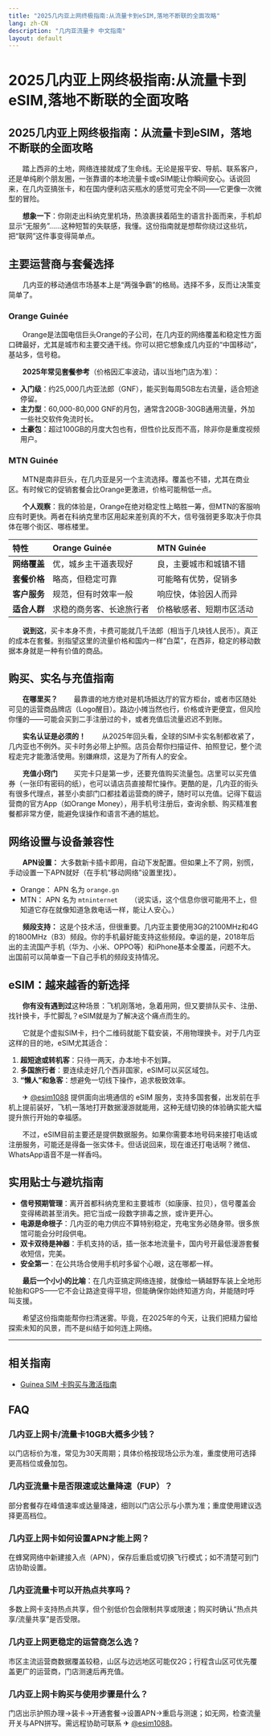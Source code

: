 ```yaml
---
title: "2025几内亚上网终极指南:从流量卡到eSIM,落地不断联的全面攻略"
lang: zh-CN
description: "几内亚流量卡 中文指南"
layout: default
---
```

# 2025几内亚上网终极指南:从流量卡到eSIM,落地不断联的全面攻略

## 2025几内亚上网终极指南：从流量卡到eSIM，落地不断联的全面攻略

　　踏上西非的土地，网络连接就成了生命线。无论是报平安、导航、联系客户，还是单纯刷个朋友圈，一张靠谱的本地流量卡或eSIM能让你瞬间安心。话说回来，在几内亚搞张卡，和在国内便利店买瓶水的感觉可完全不同——它更像一次微型的冒险。

　　**想象一下**：你刚走出科纳克里机场，热浪裹挟着陌生的语言扑面而来，手机却显示“无服务”……这种短暂的失联感，我懂。这份指南就是想帮你绕过这些坑，把“联网”这件事变得简单点。

## 主要运营商与套餐选择

　　几内亚的移动通信市场基本上是“两强争霸”的格局。选择不多，反而让决策变简单了。

### Orange Guinée

　　Orange是法国电信巨头Orange的子公司，在几内亚的网络覆盖和稳定性方面口碑最好，尤其是城市和主要交通干线。你可以把它想象成几内亚的“中国移动”，基站多，信号稳。

　　**2025年常见套餐参考**（价格因汇率波动，请以当地门店为准）：
*   **入门级**：约25,000几内亚法郎（GNF），能买到每周5GB左右流量，适合短途停留。
*   **主力型**：60,000-80,000 GNF的月包，通常含20GB-30GB通用流量，外加一些社交软件免流时长。
*   **土豪包**：超过100GB的月度大包也有，但性价比反而不高，除非你是重度视频用户。

### MTN Guinée

　　MTN是南非巨头，在几内亚是另一个主流选择。覆盖也不错，尤其在商业区。有时候它的促销套餐会比Orange更激进，价格可能稍低一点。

　　**个人观察**：我的体验是，Orange在绝对稳定性上略胜一筹，但MTN的客服响应有时更快。两者在科纳克里市区用起来差别真的不大，信号强弱更多取决于你具体在哪个街区、哪栋楼里。

| 特性 | Orange Guinée | MTN Guinée |
| :--- | :--- | :--- |
| **网络覆盖** | 优，城乡主干道表现好 | 良，主要城市和城镇不错 |
| **套餐价格** | 略高，但稳定可靠 | 可能略有优势，促销多 |
| **客户服务** | 规范，但有时效率一般 | 响应快，体验因人而异 |
| **适合人群** | 求稳的商务客、长途旅行者 | 价格敏感者、短期市区活动 |

　　**说到这**，买卡本身不贵，卡费可能就几千法郎（相当于几块钱人民币）。真正的成本在套餐。别指望这里的流量价格和国内一样“白菜”，在西非，稳定的移动数据本身就是一种有价值的商品。

## 购买、实名与充值指南

　　**在哪里买？**
　　最靠谱的地方绝对是机场抵达厅的官方柜台，或者市区随处可见的运营商品牌店（Logo醒目）。路边小摊当然也行，价格或许更便宜，但风险你懂的——可能会买到二手注册过的卡，或者充值后流量迟迟不到账。

　　**实名认证是必须的！**
　　从2025年回头看，全球的SIM卡实名制都收紧了，几内亚也不例外。买卡时务必带上护照。店员会帮你扫描证件、拍照登记，整个流程走完才能激活使用。别嫌麻烦，这是为了所有人的安全。

　　**充值小窍门**
　　买完卡只是第一步，还要充值购买流量包。店里可以买充值券（一张印有密码的纸），也可以请店员直接帮忙操作。更酷的是，几内亚的街头有很多代理点，甚至小卖部门口都挂着运营商的牌子，随时可以充值。记得下载运营商的官方App（如Orange Money），用手机号注册后，查询余额、购买精准套餐都非常方便，能避免误操作和语言不通的尴尬。

## 网络设置与设备兼容性

　　**APN设置：** 大多数新卡插卡即用，自动下发配置。但如果上不了网，别慌，手动设置一下APN就好（在手机“移动网络”设置里找）。
*   Orange： APN 名为 `orange.gn`
*   MTN： APN 名为 `mtninternet`
　　（说实话，这个信息你很可能用不上，但知道它存在就像知道急救电话一样，能让人安心。）

　　**频段支持：** 这是个技术活，但很重要。几内亚主要使用3G的2100MHz和4G的1800MHz（B3）频段。你的手机最好能支持这些频段。幸运的是，2018年后出的主流国产手机（华为、小米、OPPO等）和iPhone基本全覆盖，问题不大。出国前可以简单查一下自己手机的频段支持情况。

## eSIM：越来越香的新选择

　　**你有没有遇到过**这种场景：飞机刚落地，急着用网，但又要排队买卡、注册、找针换卡，手忙脚乱？eSIM就是为了解决这个痛点而生的。

　　它就是个虚拟SIM卡，扫个二维码就能下载安装，不用物理换卡。对于几内亚这样的目的地，eSIM尤其适合：
1.  **超短途或转机客**：只待一两天，办本地卡不划算。
2.  **多国旅行者**：要连续走好几个西非国家，eSIM可以买区域包。
3.  **“懒人”和急客**：想避免一切线下操作，追求极致效率。

　　✈ [@esim1088](https://t.me/s/esim1088) 提供面向出境通信的 eSIM 服务，支持多国套餐，出发前在手机上提前装好，飞机一落地打开数据漫游就能用，这种无缝切换的体验确实能大幅提升旅行开始的幸福感。

　　不过，eSIM目前主要还是提供数据服务。如果你需要本地号码来接打电话或注册服务，可能还是得备一张实体卡。但话说回来，现在谁还打电话啊？微信、WhatsApp语音不是一样香吗。

## 实用贴士与避坑指南

*   **信号预期管理**：离开首都科纳克里和主要城市（如康康、拉贝），信号覆盖会变得稀疏甚至消失。把它当成一段数字排毒之旅，或许更开心。
*   **电源是命根子**：几内亚的电力供应不算特别稳定，充电宝务必随身带。很多旅馆可能会分时段供电。
*   **双卡双待是神器**：手机支持的话，插一张本地流量卡，国内号开最低漫游套餐收短信，完美。
*   **安全第一**：在公共场合使用手机时多留个心眼，这在哪都一样。

　　**最后一个小小的比喻**：在几内亚搞定网络连接，就像给一辆越野车装上全地形轮胎和GPS——它不会让路途变得平坦，但能确保你始终知道方向，并能随时呼叫支援。

　　希望这份指南能帮你扫清迷雾。毕竟，在2025年的今天，让我们把精力留给探索未知的风景，而不是纠结于如何连上网络。

<!-- crosslink -->
---

## 相关指南

- [Guinea SIM 卡购买与激活指南](https://faciylike.github.io/guinea-sim-guides)

<!-- BEGIN_GUINEA_FAQ -->
## FAQ

### 几内亚上网卡/流量卡10GB大概多少钱？
以门店标价为准，常见为30天周期；具体价格按现场公示为准，重度使用可选择更高档位或叠加包。

### 几内亚流量卡是否限速或达量降速（FUP）？
部分套餐存在峰值速率或达量降速，细则以门店公示与小票为准；重度使用建议选择更高档位。

### 几内亚上网卡如何设置APN才能上网？
在蜂窝网络中新建接入点（APN），保存后重启或切换飞行模式；如不清楚可到门店协助设置。

### 几内亚流量卡可以开热点共享吗？
多数上网卡支持热点共享，但个别低价包会限制共享或限速；购买时确认“热点共享/流量共享”是否受限。

### 几内亚上网更稳定的运营商怎么选？
市区主流运营商数据覆盖较稳，山区与边远地区可能仅2G；行程含山区可优先覆盖更广的运营商，门店测速后再充值。

### 几内亚上网卡购买与使用步骤是什么？
门店出示护照办理→装卡→开通套餐→设置APN→重启与测速；如无网，检查流量开关与APN拼写。需远程协助可联系 ✈ [@esim1088](https://t.me/s/esim1088)。

<script type="application/ld+json">
{"@context": "https://schema.org", "@type": "FAQPage", "mainEntity": [{"@type": "Question", "name": "几内亚上网卡/流量卡10GB大概多少钱？", "acceptedAnswer": {"@type": "Answer", "text": "以门店标价为准，常见为30天周期；具体价格按现场公示为准，重度使用可选择更高档位或叠加包。"}}, {"@type": "Question", "name": "几内亚流量卡是否限速或达量降速（FUP）？", "acceptedAnswer": {"@type": "Answer", "text": "部分套餐存在峰值速率或达量降速，细则以门店公示与小票为准；重度使用建议选择更高档位。"}}, {"@type": "Question", "name": "几内亚上网卡如何设置APN才能上网？", "acceptedAnswer": {"@type": "Answer", "text": "在蜂窝网络中新建接入点（APN），保存后重启或切换飞行模式；如不清楚可到门店协助设置。"}}, {"@type": "Question", "name": "几内亚流量卡可以开热点共享吗？", "acceptedAnswer": {"@type": "Answer", "text": "多数上网卡支持热点共享，但个别低价包会限制共享或限速；购买时确认“热点共享/流量共享”是否受限。"}}, {"@type": "Question", "name": "几内亚上网更稳定的运营商怎么选？", "acceptedAnswer": {"@type": "Answer", "text": "市区主流运营商数据覆盖较稳，山区与边远地区可能仅2G；行程含山区可优先覆盖更广的运营商，门店测速后再充值。"}}, {"@type": "Question", "name": "几内亚上网卡购买与使用步骤是什么？", "acceptedAnswer": {"@type": "Answer", "text": "门店出示护照办理→装卡→开通套餐→设置APN→重启与测速；如无网，检查流量开关与APN拼写。需远程协助可联系 ✈ @esim1088。"}}]}
</script>
<!-- END_GUINEA_FAQ -->
